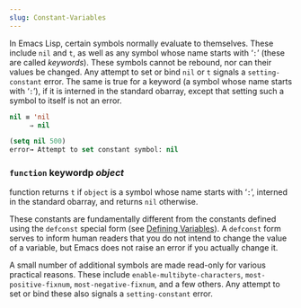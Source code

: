 ```yaml
---
slug: Constant-Variables
---
```


In Emacs Lisp, certain symbols normally evaluate to themselves. These include `nil` and `t`, as well as any symbol whose name starts with ‘`:`’ (these are called *keywords*). These symbols cannot be rebound, nor can their values be changed. Any attempt to set or bind `nil` or `t` signals a `setting-constant` error. The same is true for a keyword (a symbol whose name starts with ‘`:`’), if it is interned in the standard obarray, except that setting such a symbol to itself is not an error.

```lisp
nil ≡ 'nil
     ⇒ nil
```

```lisp
(setq nil 500)
error→ Attempt to set constant symbol: nil
```

### <span className="tag function">`function`</span> **keywordp** *object*

function returns `t` if `object` is a symbol whose name starts with ‘`:`’, interned in the standard obarray, and returns `nil` otherwise.

These constants are fundamentally different from the constants defined using the `defconst` special form (see [Defining Variables](Defining-Variables)). A `defconst` form serves to inform human readers that you do not intend to change the value of a variable, but Emacs does not raise an error if you actually change it.

A small number of additional symbols are made read-only for various practical reasons. These include `enable-multibyte-characters`, `most-positive-fixnum`, `most-negative-fixnum`, and a few others. Any attempt to set or bind these also signals a `setting-constant` error.
